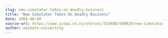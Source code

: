 ```yaml
---
slug: new-simulator-takes-on-deadly-business
title: "New Simulator Takes On Deadly Business"
date: 2004-08-09
source-url: https://www.scoop.co.nz/stories/SC0408/S00029/new-simulator-takes-on-deadly-business.htm
author: waikato-university
---
```

